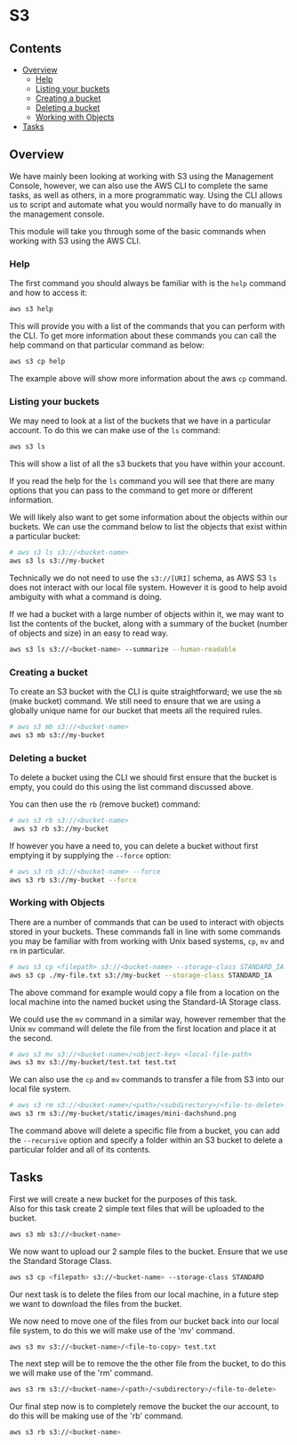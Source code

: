 # S3


<!--TOC_START-->
## Contents
- [Overview](#overview)
	- [Help](#help)
	- [Listing your buckets](#listing-your-buckets)
	- [Creating a bucket](#creating-a-bucket)
	- [Deleting a bucket](#deleting-a-bucket)
	- [Working with Objects](#working-with-objects)
- [Tasks](#tasks)

<!--TOC_END-->
## Overview

We have mainly been looking at working with S3 using the Management Console, however, we can also use the AWS CLI to complete the same tasks, as well as others, in a more programmatic way.
Using the CLI allows us to script and automate what you would normally have to do manually in the management console.

This module will take you through some of the basic commands when working with S3 using the AWS CLI.

### Help
The first command you should always be familiar with is the `help` command and how to access it:

```bash
aws s3 help
```
This will provide you with a list of the commands that you can perform with the CLI.  To get more information about these commands you can call the help command on that particular command as below:
```bash
aws s3 cp help
```
The example above will show more information about the aws `cp` command.

### Listing your buckets
We may need to look at a list of the buckets that we have in a particular account.
To do this we can make use of the `ls` command:

```bash
aws s3 ls
```
This will show a list of all the s3 buckets that you have within your account.

If you read the help for the `ls` command you will see that there are many options that you can pass to the command to get more or different information.

We will likely also want to get some information about the objects within our buckets.
We can use the command below to list the objects that exist within a particular bucket:
```bash
# aws s3 ls s3://<bucket-name>
aws s3 ls s3://my-bucket
```
Technically we do not need to use the `s3://[URI]` schema, as AWS S3 `ls` does not interact with our local file system.  However it is good to help avoid ambiguity with what a command is doing.

If we had a bucket with a large number of objects within it, we may want to list the contents of the bucket, along with a summary of the bucket (number of objects and size) in an easy to read way.

```bash
aws s3 ls s3://<bucket-name> --summarize --human-readable
```

### Creating a bucket

To create an S3 bucket with the CLI is quite straightforward; we use the `mb` (make bucket) command.
We still need to ensure that we are using a globally unique name for our bucket that meets all the required rules.

```bash
# aws s3 mb s3://<bucket-name>
aws s3 mb s3://my-bucket
```

### Deleting a bucket

To delete a bucket using the CLI we should first ensure that the bucket is empty, you could do this using the list command discussed above.

You can then use the `rb` (remove bucket) command:

```bash
# aws s3 rb s3://<bucket-name>
 aws s3 rb s3://my-bucket
```
If however you have a need to, you can delete a bucket without first emptying it by supplying the `--force` option:

```bash
# aws s3 rb s3://<bucket-name> --force
aws s3 rb s3://my-bucket --force
```

### Working with Objects

There are a number of commands that can be used to interact with objects stored in your buckets.
These commands fall in line with some commands you may be familiar with from working with Unix based systems, `cp`, `mv` and `rm` in particular.

```bash
# aws s3 cp <filepath> s3://<bucket-name> --storage-class STANDARD_IA
aws s3 cp ./my-file.txt s3://my-bucket --storage-class STANDARD_IA
```

The above command for example would copy a file from a location on the local machine into the named bucket using the Standard-IA Storage class.

We could use the `mv` command in a similar way, however remember that the Unix `mv` command will delete the file from the first location and place it at the second.

```bash
# aws s3 mv s3://<bucket-name>/<object-key> <local-file-path>
aws s3 mv s3://my-bucket/test.txt test.txt
```
We can also use the `cp` and `mv` commands to transfer a file from S3 into our local file system.

```bash
# aws s3 rm s3://<bucket-name>/<path>/<subdirectory>/<file-to-delete>
aws s3 rm s3://my-bucket/static/images/mini-dachshund.png
```

The command above will delete a specific file from a bucket, you can add the `--recursive` option and specify a folder within an S3 bucket to delete a particular folder and all of its contents.

## Tasks

First we will create a new bucket for the purposes of this task.  
Also for this task create 2 simple text files that will be uploaded to the bucket.

```bash
aws s3 mb s3://<bucket-name>
```
We now want to upload our 2 sample files to the bucket.  Ensure that we use the Standard Storage Class.

```bash
aws s3 cp <filepath> s3://<bucket-name> --storage-class STANDARD
```
Our next task is to delete the files from our local machine, in a future step we want to download the files from the bucket.

We now need to move one of the files from our bucket back into our local file system, to do this we will make use of the 'mv' command.

```bash
aws s3 mv s3://<bucket-name>/<file-to-copy> test.txt
```
The next step will be to remove the the other file from the bucket, to do this we will make use of the 'rm' command.

```bash
aws s3 rm s3://<bucket-name>/<path>/<subdirectory>/<file-to-delete>
```

Our final step now is to completely remove the bucket the our account, to do this will be making use of the 'rb' command.

```bash
aws s3 rb s3://<bucket-name>
```
